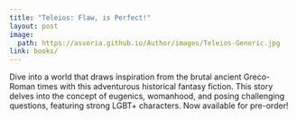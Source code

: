 ```yaml
---
title: "Teleios: Flaw, is Perfect!"
layout: post
image:
  path: https://asvoria.github.io/Author/images/Teleios-Generic.jpg
link: books/
---
```

Dive into a world that draws inspiration from the brutal ancient Greco-Roman times with this adventurous historical fantasy fiction. This story delves into the concept of eugenics, womanhood, and posing challenging questions, featuring strong LGBT+ characters. Now available for pre-order!
